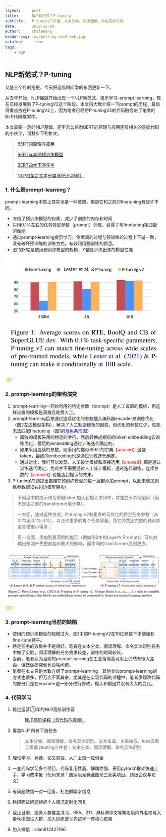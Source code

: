 ```yaml
---
layout:     post
title:      NLP新范式？P-tuning
subtitle:   P-tuning三件套：文本分类、阅读理解、命名实体识别
date:       2022-12-20
author:     ChileWang
header-img: img/post-bg-ios9-web.jpg
catalog: 	 true
tags:
    - NLP
---
```




## NLP新范式？P-tuning

又是三个月的拖更，今天把这段时间学的东西更新一下。

从去年开始，NLP届就开始出现一个NLP新范式，提示学习-prompt learning，现在已经发展到了P-tuningV2这个阶段。本文将大致介绍一下prompt的历程，最后将重点放在P-tuningV2上，因为笔者已经将P-tuningV2的代码融合进了笔者的NLP代码框架中。

本文需要一定的NLP基础，还不怎么熟悉BERT的原理与应用还有相关的基础代码的小伙伴，请移步下列推文。

> [BERT的原理与应用](http://mp.weixin.qq.com/s?__biz=Mzg2MzE2MzUxMg==&mid=2247484371&idx=1&sn=197b45d7c1b382cc96430a8f7d818ed1&chksm=ce7d86c4f90a0fd262d2135a5f497b3ff601600f60d3f8daa4ac3ff10a577997d38f58db83ea&scene=21#wechat_redirect)
>
> [BERT与其他预训练模型](http://mp.weixin.qq.com/s?__biz=Mzg2MzE2MzUxMg==&mid=2247484376&idx=1&sn=60f93154ec46ca0def6a5ae094c587f7&chksm=ce7d86cff90a0fd99c42f81bb73f10d922d5fc561161dd103258ba811f49cd8c0d01962f6561&scene=21#wechat_redirect)
>
> [BERT四大下游任务](http://mp.weixin.qq.com/s?__biz=Mzg2MzE2MzUxMg==&mid=2247484387&idx=1&sn=d3aa57bf4eff368366c01d9a4ff28153&chksm=ce7d86f4f90a0fe2ea28936f8408e9db00d43e5a96ec4c093d5426b531c25d4a5b262b2a717f&scene=21#wechat_redirect)
>
> [NLP框架之文本分类(附代码视频）](http://mp.weixin.qq.com/s?__biz=Mzg2MzE2MzUxMg==&mid=2247485421&idx=1&sn=e6aa1af09329953637b978ae7d2b7bc5&chksm=ce7d82faf90a0bec977e04cc214203238c2bae06281cf3aeddad9565202d0fbe79a2ac6b0e0b&scene=21#wechat_redirect)

### 1. 什么是prompt-learning？

prompt-learning本质上其实也是一种微调，但是它和之前的finetuning有些许不同。

* 冻结了预训练模型的权重，减少了训练的内存和时间
* 只用0.1%左右的任务特定参数（prompt）训练，获得了与finetuning相匹配的性能
* 通过prompt-learning提示学习，使微调的过程与预训练的过程上下游一致，没有破坏预训练的训练方式，有效利用预训练的信息。
* 图1的X轴是使用预训练模型的规模，Y轴是训练出来的模型性能

![image-20220721085747933](img/image-20220721085747933.png)

​																				<font color='orange'>图1</font>

### 2. prompt-learning的架构演变

1. prompt-learning一开始利用的特定参数（prompt）是人工设置的模板，但这样设置的模板是离散且耗费人工。
2. prompt-learning后来通过连续优化的参数插入编码器encoder来训练优化（图2左边模型架构），解决了人工制造模板的困惑，但优化的参数过少，性能无法匹配finetuning（图1的<font color='blue'>蓝色条形图</font>）
   * 离散的模板采用的特定的字符，然后转换成相应的token embedding去训练优化，最后的embedding通过训练迭代确定的。
   * 如果采用连续的参数，则采用的类似BERT的字典<font color='red'>【unused】</font>这些token，最终的embedding也是通过训练迭代确定。
   * 通过对比，我们可以发现，人工设计模板和直接选用<font color='red'>【unused】</font>都是通过训练迭代确定，为此并不需要通过人工设计模板，通过迭代训练，连续参数的<font color='red'>【unused】</font>也能达到提示的效果。
3. P-tuningV2则提出直接在预训练模型的每一层都添加prompt，以此来增加训练参数(图2右边边模型架构）

> 不同层中的提示作为前缀token加入到输入序列中，并独立于其他层间（而不是由之前的transformer层计算）。
>
> 一方面，通过这种方式，P-tuning v2有更多的可优化的特定任务参数（从0.1%到0.1%-3%），以允许更多的每个任务容量，而它仍然比完整的预训练语言模型小得多；
>
> 另一方面，添加到更深层的提示（例如图2中的LayerN Prompts）可以对输出预测产生更直接和重大的影响，而中间的transformer层则更少。



![image-20220721090348063](img/image-20220721090348063.png)

​																			   <font color='orange'>图2</font>

### 3. prompt-learning当前的缺陷

* 使用的预训练模型的规模过大，图1中的P-tuningV2在10亿参数下才勉强和fine-tune持平。
* 特定任务的效果并不是很好，笔者在文本分类、阅读理解、命名实体识别任务中做了实验，阅读理解的任务效果较差，训练的时间较长。
* 当前，笔者认为当前的prompt-learning在工业落地高可用上仍然有很大差距，但做做研究倒也没啥问题。
* 笔者在本文只是大致介绍了prompt-learning，其他类似prompt-learning的方式也很多，但万变不离其宗，尤其是在实现代码的过程中，笔者发现改代码的部分只是在encoder这一部分进行修改，输入和输出并没有太大的变化。



### 4. 代码学习

1. 稳定运营️①年的NLP高阶训练营

   > [NLP高阶课程（含代码与视频）](https://mp.weixin.qq.com/s/rHJGBIA8rvCMFXDtd3WDyQ)

2. 覆盖NLP 所有下游任务

   > 文本分类、阅读理解、命名实体识别、文本生成、关系抽取、loss应用与蒸馏
   > ptuning三件套：文本分类、阅读理解、命名实体识别



3. 理论学习、竞赛、论文实验、大厂上班一应俱全
4. 一套代码学习多个项目，代码复用性高、解耦性强、采用pytorch框架快速上手，学习成本低（代码来源：国家级竞赛全国前三获奖项目、顶级会议与论文）
5. ️有问题微信️一对一回复，杜绝群聊水信息
6. 秋招面试问题根据个人情况定制化回复
7. 截止目前，服务人群覆盖清北、985、211、港科港中文等知名境内外名校与大量秋招面试人群，加入训练营🉑️先试学一套核心框架
8. ️加入微信：xilan912427166

